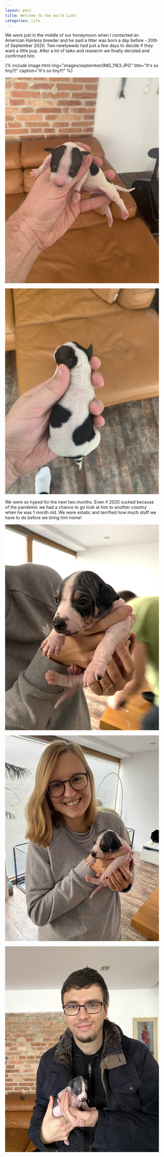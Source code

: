 ```yaml
---
layout: post
title: Welcome to the world Link!
categories: Life
---
```


We were just in the middle of our honeymoon when I contacted an American Hairless breeder and he said a litter was born a day before - 20th of September 2020. Two newlyweds had just a few days to decide if they want a little pup. After a lot of talks and research we finally decided and confirmed him. 

{% include image.html img="images/september/IMG_1163.JPG" title="It's so tiny!!!" caption="It's so tiny!!!" %}

![Barely 3 days old](https://github.com/th0r88/link/blob/master/images/september/IMG_1164.JPG "Barely 3 days old")

![Pups are born with hair](https://github.com/th0r88/link/blob/master/images/september/IMG_1165.JPG "Pups are born with hair")

We were so hyped for the next two months. Even if 2020 sucked because of the pandemic we had a chance to go look at him to another country when he was 1 month old. We were estatic and terrified how much stuff we have to do before we bring him home!

![Derp from the start](https://github.com/th0r88/link/blob/master/images/october/IMG_1250.jpg "Derp from the start")

![So happy!](https://github.com/th0r88/link/blob/master/images/october/IMG_1251.jpg "So happy!")

![Hu dis man?](https://github.com/th0r88/link/blob/master/images/october/IMG_1253.jpg "Hu dis man?")
